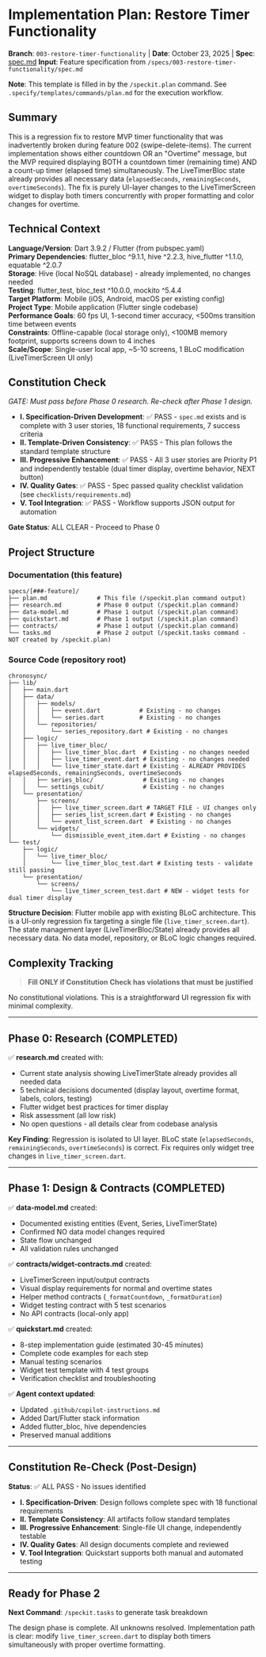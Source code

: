 # Implementation Plan: Restore Timer Functionality

**Branch**: `003-restore-timer-functionality` | **Date**: October 23, 2025 | **Spec**: [spec.md](./spec.md)
**Input**: Feature specification from `/specs/003-restore-timer-functionality/spec.md`

**Note**: This template is filled in by the `/speckit.plan` command. See `.specify/templates/commands/plan.md` for the execution workflow.

## Summary

This is a regression fix to restore MVP timer functionality that was inadvertently broken during feature 002 (swipe-delete-items). The current implementation shows either countdown OR an "Overtime" message, but the MVP required displaying BOTH a countdown timer (remaining time) AND a count-up timer (elapsed time) simultaneously. The LiveTimerBloc state already provides all necessary data (`elapsedSeconds`, `remainingSeconds`, `overtimeSeconds`). The fix is purely UI-layer changes to the LiveTimerScreen widget to display both timers concurrently with proper formatting and color changes for overtime.

## Technical Context

**Language/Version**: Dart 3.9.2 / Flutter (from pubspec.yaml)  
**Primary Dependencies**: flutter_bloc ^9.1.1, hive ^2.2.3, hive_flutter ^1.1.0, equatable ^2.0.7  
**Storage**: Hive (local NoSQL database) - already implemented, no changes needed  
**Testing**: flutter_test, bloc_test ^10.0.0, mockito ^5.4.4  
**Target Platform**: Mobile (iOS, Android, macOS per existing config)  
**Project Type**: Mobile application (Flutter single codebase)  
**Performance Goals**: 60 fps UI, 1-second timer accuracy, <500ms transition time between events  
**Constraints**: Offline-capable (local storage only), <100MB memory footprint, supports screens down to 4 inches  
**Scale/Scope**: Single-user local app, ~5-10 screens, 1 BLoC modification (LiveTimerScreen UI only)

## Constitution Check

*GATE: Must pass before Phase 0 research. Re-check after Phase 1 design.*

- **I. Specification-Driven Development**: ✅ PASS - `spec.md` exists and is complete with 3 user stories, 18 functional requirements, 7 success criteria
- **II. Template-Driven Consistency**: ✅ PASS - This plan follows the standard template structure
- **III. Progressive Enhancement**: ✅ PASS - All 3 user stories are Priority P1 and independently testable (dual timer display, overtime behavior, NEXT button)
- **IV. Quality Gates**: ✅ PASS - Spec passed quality checklist validation (see `checklists/requirements.md`)
- **V. Tool Integration**: ✅ PASS - Workflow supports JSON output for automation

**Gate Status**: ALL CLEAR - Proceed to Phase 0

## Project Structure

### Documentation (this feature)

```text
specs/[###-feature]/
├── plan.md              # This file (/speckit.plan command output)
├── research.md          # Phase 0 output (/speckit.plan command)
├── data-model.md        # Phase 1 output (/speckit.plan command)
├── quickstart.md        # Phase 1 output (/speckit.plan command)
├── contracts/           # Phase 1 output (/speckit.plan command)
└── tasks.md             # Phase 2 output (/speckit.tasks command - NOT created by /speckit.plan)
```

### Source Code (repository root)

```text
chronosync/
├── lib/
│   ├── main.dart
│   ├── data/
│   │   ├── models/
│   │   │   ├── event.dart           # Existing - no changes
│   │   │   └── series.dart          # Existing - no changes
│   │   └── repositories/
│   │       └── series_repository.dart # Existing - no changes
│   ├── logic/
│   │   ├── live_timer_bloc/
│   │   │   ├── live_timer_bloc.dart  # Existing - no changes needed
│   │   │   ├── live_timer_event.dart # Existing - no changes needed
│   │   │   └── live_timer_state.dart # Existing - ALREADY PROVIDES elapsedSeconds, remainingSeconds, overtimeSeconds
│   │   ├── series_bloc/              # Existing - no changes
│   │   └── settings_cubit/           # Existing - no changes
│   └── presentation/
│       ├── screens/
│       │   ├── live_timer_screen.dart # TARGET FILE - UI changes only
│       │   ├── series_list_screen.dart # Existing - no changes
│       │   └── event_list_screen.dart  # Existing - no changes
│       └── widgets/
│           └── dismissible_event_item.dart # Existing - no changes
└── test/
    ├── logic/
    │   └── live_timer_bloc/
    │       └── live_timer_bloc_test.dart # Existing tests - validate still passing
    └── presentation/
        └── screens/
            └── live_timer_screen_test.dart # NEW - widget tests for dual timer display
```

**Structure Decision**: Flutter mobile app with existing BLoC architecture. This is a UI-only regression fix targeting a single file (`live_timer_screen.dart`). The state management layer (LiveTimerBloc/State) already provides all necessary data. No data model, repository, or BLoC logic changes required.

## Complexity Tracking

> **Fill ONLY if Constitution Check has violations that must be justified**

No constitutional violations. This is a straightforward UI regression fix with minimal complexity.

---

## Phase 0: Research (COMPLETED)

✅ **research.md** created with:
- Current state analysis showing LiveTimerState already provides all needed data
- 5 technical decisions documented (display layout, overtime format, labels, colors, testing)
- Flutter widget best practices for timer display
- Risk assessment (all low risk)
- No open questions - all details clear from codebase analysis

**Key Finding**: Regression is isolated to UI layer. BLoC state (`elapsedSeconds`, `remainingSeconds`, `overtimeSeconds`) is correct. Fix requires only widget tree changes in `live_timer_screen.dart`.

---

## Phase 1: Design & Contracts (COMPLETED)

✅ **data-model.md** created:
- Documented existing entities (Event, Series, LiveTimerState)
- Confirmed NO data model changes required
- State flow unchanged
- All validation rules unchanged

✅ **contracts/widget-contracts.md** created:
- LiveTimerScreen input/output contracts
- Visual display requirements for normal and overtime states
- Helper method contracts (`_formatCountdown`, `_formatDuration`)
- Widget testing contract with 5 test scenarios
- No API contracts (local-only app)

✅ **quickstart.md** created:
- 8-step implementation guide (estimated 30-45 minutes)
- Complete code examples for each step
- Manual testing scenarios
- Widget test template with 4 test groups
- Verification checklist and troubleshooting

✅ **Agent context updated**:
- Updated `.github/copilot-instructions.md`
- Added Dart/Flutter stack information
- Added flutter_bloc, hive dependencies
- Preserved manual additions

---

## Constitution Re-Check (Post-Design)

**Status**: ✅ ALL PASS - No issues identified

- **I. Specification-Driven**: Design follows complete spec with 18 functional requirements
- **II. Template Consistency**: All artifacts follow standard templates
- **III. Progressive Enhancement**: Single-file UI change, independently testable
- **IV. Quality Gates**: All design documents complete and reviewed
- **V. Tool Integration**: Quickstart supports both manual and automated testing

---

## Ready for Phase 2

**Next Command**: `/speckit.tasks` to generate task breakdown

The design phase is complete. All unknowns resolved. Implementation path is clear: modify `live_timer_screen.dart` to display both timers simultaneously with proper overtime formatting.
